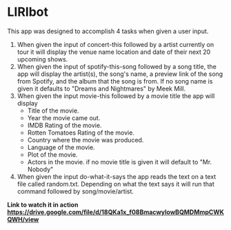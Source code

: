 # LIRIbot

This app was designed to accomplish 4 tasks when given a user input.

1. When given the input of concert-this followed by a artist currently on tour it will display the venue name location and date of their next 20 upcoming shows.
1. When given the input of spotify-this-song followed by a song title, the app will display the artist(s), the song's name, a preview link of the song from Spotify, and the album that the song is from.
If no song name is given it defaults to "Dreams and Nightmares" by Meek Mill.
1. When given the input movie-this followed by a movie title the app will display 
    * Title of the movie.
    * Year the movie came out.
    * IMDB Rating of the movie.
    * Rotten Tomatoes Rating of the movie.
    * Country where the movie was produced.
    * Language of the movie.
    * Plot of the movie.
    * Actors in the movie.
if no movie title is given it will default to "Mr. Nobody"
1. When given the input do-what-it-says the app reads the text on a text file called random.txt. Depending on what the text says it will run that command followed by song/movie/artist. 



**Link to watch it in action** **https://drive.google.com/file/d/18QKa1x_f08BmacwylowBQMDMmpCWKQWH/view**
